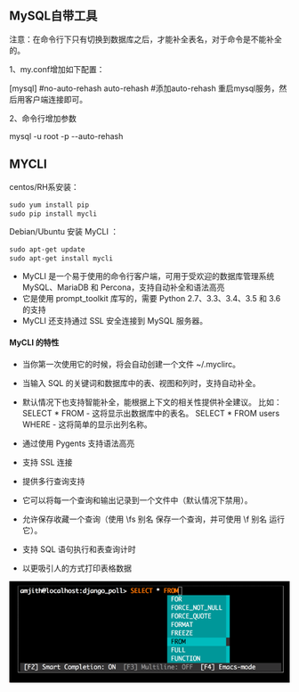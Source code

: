 ## MySQL自带工具

注意：在命令行下只有切换到数据库之后，才能补全表名，对于命令是不能补全的。

1、my.conf增加如下配置：

[mysql]
#no-auto-rehash
auto-rehash         #添加auto-rehash
重启mysql服务，然后用客户端连接即可。

2、命令行增加参数

mysql -u root -p --auto-rehash

## MYCLI
centos/RH系安装：

```
sudo yum install pip  
sudo pip install mycli
```
Debian/Ubuntu 安装 MyCLI ：


```
sudo apt-get update
sudo apt-get install mycli
```

- MyCLI 是一个易于使用的命令行客户端，可用于受欢迎的数据库管理系统 MySQL、MariaDB 和 Percona，支持自动补全和语法高亮
- 它是使用 prompt_toolkit 库写的，需要 Python 2.7、3.3、3.4、3.5 和 3.6 的支持
- MyCLI 还支持通过 SSL 安全连接到 MySQL 服务器。

#### MyCLI 的特性
- 当你第一次使用它的时候，将会自动创建一个文件 ~/.myclirc。
- 当输入 SQL 的关键词和数据库中的表、视图和列时，支持自动补全。
- 默认情况下也支持智能补全，能根据上下文的相关性提供补全建议。
比如：
SELECT * FROM <Tab> - 这将显示出数据库中的表名。
SELECT * FROM users WHERE <Tab> - 这将简单的显示出列名称。

- 通过使用 Pygents 支持语法高亮
- 支持 SSL 连接
- 提供多行查询支持
- 它可以将每一个查询和输出记录到一个文件中（默认情况下禁用）。
- 允许保存收藏一个查询（使用 \fs 别名 保存一个查询，并可使用 \f 别名 运行它）。
- 支持 SQL 语句执行和表查询计时
- 以更吸引人的方式打印表格数据

![mycli自动补全](https://github.com/ermaot/notes/blob/master/mysql/021mysql%E5%B7%A5%E5%85%B7/pic/MySQL%E8%87%AA%E5%8A%A8%E8%A1%A5%E5%85%A8%E5%B7%A5%E5%85%B7.png)